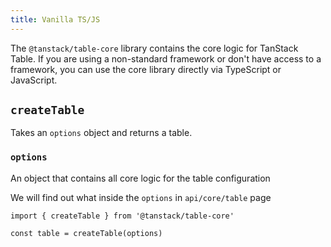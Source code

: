 ```yaml
---
title: Vanilla TS/JS
---
```


The `@tanstack/table-core` library contains the core logic for TanStack Table. If you are using a non-standard framework or don't have access to a framework, you can use the core library directly via TypeScript or JavaScript.

## `createTable`

Takes an `options` object and returns a table.

### `options`

An object that contains all core logic for the table configuration

We will find out what inside the `options` in `api/core/table` page

```tsx
import { createTable } from '@tanstack/table-core'

const table = createTable(options)
```
